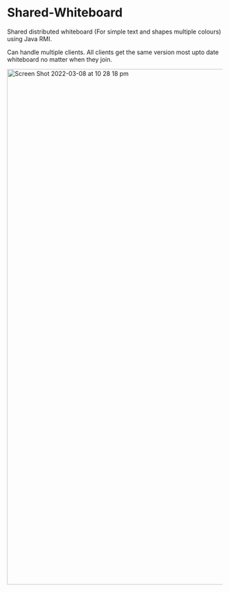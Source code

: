 # Shared-Whiteboard

Shared distributed whiteboard (For simple text and shapes multiple colours) using Java RMI. 

Can handle multiple clients. All clients get the same version most upto date whiteboard no matter when they join.

<img width="1204" alt="Screen Shot 2022-03-08 at 10 28 18 pm" src="https://user-images.githubusercontent.com/30048959/157229781-3f2904ce-a4d4-436d-a533-52018e431bc2.png">
